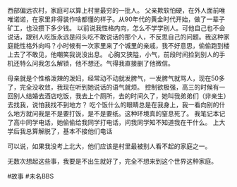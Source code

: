 
西部偏远农村，家庭可以算上村里最穷的一批人。
父亲欺软怕硬，在外人面前唯唯诺诺，在家里非得装作啥都懂的样子。从90年代的黄金时代开始，做了一辈子矿工，也没攒下多少钱。
以前说我性格内向，怎么不学学别人。可他自己也不会说话，跟别人吃饭永远是闷头吃不敢说话的那个人，不反思自己的问题。我这种家庭能性格外向吗？小时候有一次家里来了个城里的亲戚，我不好意思，偷偷跑到楼上去了不敢见，他嘲笑我说没出息。
心胸又狭隘，小气，前段时间捡到别人的手机还特么问我怎么解锁，他不想还。气得我直接删了他微信。

母亲就是个性格泼辣的泼妇，经常动不动就发脾气，一发脾气就骂人，现在50多了，完全没收敛，我现在听到她说话的语气就烦。
控制欲极强，高三的时候有一回别人结婚去酒店吃饭，我去上个厕所，去的时间久了，她叫我弟弟们（非亲生）去找我，说怕我找不到地方？
吃个饭什么的眼睛总是在我身上，我一看向别的什么地方就问我是不是要打饭，是不是要纸。这种环境真的窒息死了。
我笔记本记了高中同学电话，她偷偷给我同学打电话，问我同学知不知道我在干什么。
上大学后我总算解脱了，基本不接他们电话

可以说，如果我没考上北大，他们应该是村里最被别人看不起的家庭之一。

无数次想起这些事，我要是不出生就好了，完全不想来到这个世界这种家庭。

#故事 #未名BBS 